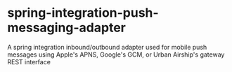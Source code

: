 spring-integration-push-messaging-adapter
=========================================

A spring integration inbound/outbound adapter used for mobile push messages using Apple's APNS, Google's GCM, or Urban Airship's gateway REST interface